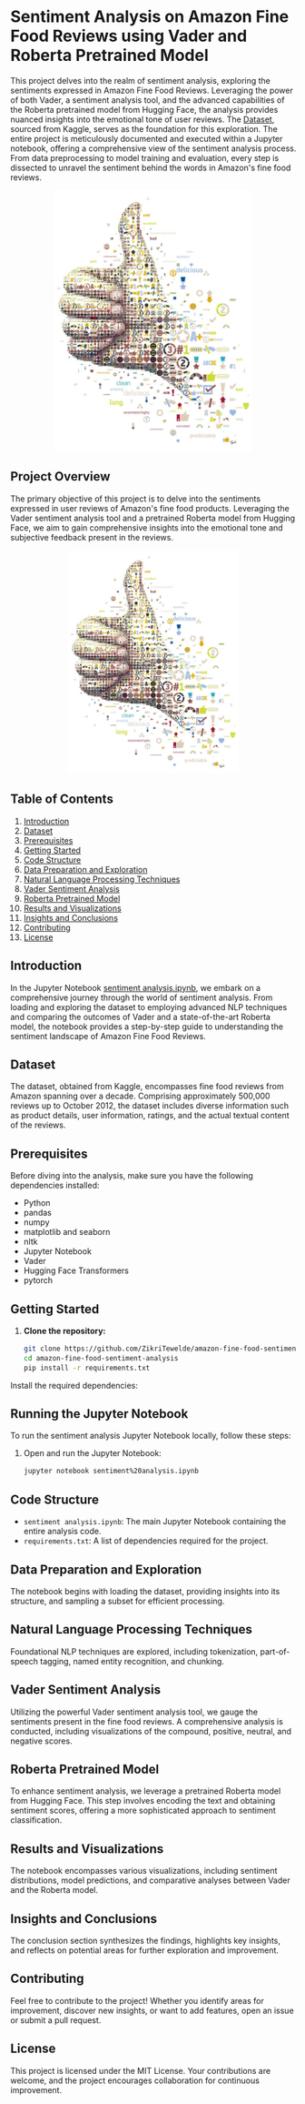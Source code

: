 # Sentiment Analysis on Amazon Fine Food Reviews using Vader and Roberta Pretrained Model
This project delves into the realm of sentiment analysis, exploring the sentiments expressed in Amazon Fine Food Reviews. Leveraging the power of both Vader, a sentiment analysis tool, and the advanced capabilities of the Roberta pretrained model from Hugging Face, the analysis provides nuanced insights into the emotional tone of user reviews. The [Dataset](https://www.kaggle.com/datasets/snap/amazon-fine-food-reviews), sourced from Kaggle, serves as the foundation for this exploration. The entire project is meticulously documented and executed within a Jupyter notebook, offering a comprehensive view of the sentiment analysis process. From data preprocessing to model training and evaluation, every step is dissected to unravel the sentiment behind the words in Amazon's fine food reviews.
<p align="center">
  <img src="sentimentpics/Sentiment1.jpeg" alt="Sentiment1" width="350"/>
</p>

## Project Overview

The primary objective of this project is to delve into the sentiments expressed in user reviews of Amazon's fine food products. Leveraging the Vader sentiment analysis tool and a pretrained Roberta model from Hugging Face, we aim to gain comprehensive insights into the emotional tone and subjective feedback present in the reviews.

<p align="center">
  <img src="sentimentpics/Sentiment1.jpeg" alt="Sentiment1" width="300"/>
</p>

## Table of Contents

1. [Introduction](#introduction)
2. [Dataset](#dataset)
3. [Prerequisites](#prerequisites)
4. [Getting Started](#getting-started)
5. [Code Structure](#code-structure)
6. [Data Preparation and Exploration](#data-preparation-and-exploration)
7. [Natural Language Processing Techniques](#natural-language-processing-techniques)
8. [Vader Sentiment Analysis](#vader-sentiment-analysis)
9. [Roberta Pretrained Model](#roberta-pretrained-model)
10. [Results and Visualizations](#results-and-visualizations)
11. [Insights and Conclusions](#insights-and-conclusions)
12. [Contributing](#contributing)
13. [License](#license)

## Introduction

In the Jupyter Notebook [sentiment analysis.ipynb](sentiment%20analysis.ipynb), we embark on a comprehensive journey through the world of sentiment analysis. From loading and exploring the dataset to employing advanced NLP techniques and comparing the outcomes of Vader and a state-of-the-art Roberta model, the notebook provides a step-by-step guide to understanding the sentiment landscape of Amazon Fine Food Reviews.

## Dataset

The dataset, obtained from Kaggle, encompasses fine food reviews from Amazon spanning over a decade. Comprising approximately 500,000 reviews up to October 2012, the dataset includes diverse information such as product details, user information, ratings, and the actual textual content of the reviews.

## Prerequisites

Before diving into the analysis, make sure you have the following dependencies installed:

- Python
- pandas
- numpy
- matplotlib and seaborn
- nltk
- Jupyter Notebook
- Vader
- Hugging Face Transformers
- pytorch

## Getting Started

1. **Clone the repository:**

   ```bash
   git clone https://github.com/ZikriTewelde/amazon-fine-food-sentiment-analysis.git
   cd amazon-fine-food-sentiment-analysis
   pip install -r requirements.txt
Install the required dependencies:

## Running the Jupyter Notebook

To run the sentiment analysis Jupyter Notebook locally, follow these steps:

1. Open and run the Jupyter Notebook:

   ```bash
   jupyter notebook sentiment%20analysis.ipynb


## Code Structure

- `sentiment analysis.ipynb`: The main Jupyter Notebook containing the entire analysis code.
- `requirements.txt`: A list of dependencies required for the project.

## Data Preparation and Exploration

The notebook begins with loading the dataset, providing insights into its structure, and sampling a subset for efficient processing.

## Natural Language Processing Techniques

Foundational NLP techniques are explored, including tokenization, part-of-speech tagging, named entity recognition, and chunking.

## Vader Sentiment Analysis

Utilizing the powerful Vader sentiment analysis tool, we gauge the sentiments present in the fine food reviews. A comprehensive analysis is conducted, including visualizations of the compound, positive, neutral, and negative scores.

## Roberta Pretrained Model

To enhance sentiment analysis, we leverage a pretrained Roberta model from Hugging Face. This step involves encoding the text and obtaining sentiment scores, offering a more sophisticated approach to sentiment classification.

## Results and Visualizations

The notebook encompasses various visualizations, including sentiment distributions, model predictions, and comparative analyses between Vader and the Roberta model.

## Insights and Conclusions

The conclusion section synthesizes the findings, highlights key insights, and reflects on potential areas for further exploration and improvement.

## Contributing

Feel free to contribute to the project! Whether you identify areas for improvement, discover new insights, or want to add features, open an issue or submit a pull request.

## License

This project is licensed under the MIT License. Your contributions are welcome, and the project encourages collaboration for continuous improvement.

